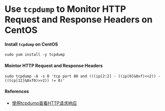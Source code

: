 # Use `tcpdump` to Monitor HTTP Request and Response Headers on CentOS

#### Install `tcpdump` on CentOS

    sudo yum install -y tcpdump

#### Mointor HTTP Request and Response Headers

    sudo tcpdump -A -s 0 'tcp port 80 and (((ip[2:2] - ((ip[0]&0xf)<<2)) - ((tcp[12]&0xf0)>>2)) != 0)'

#### References
* [使用tcpdump查看HTTP请求响应](http://www.jianshu.com/p/3cca9a74927c) 
